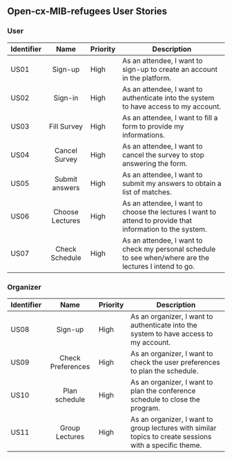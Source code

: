 ## Open-cx-MIB-refugees User Stories

### User

| Identifier |       Name      | Priority | Description                                                                                               |
|------------|:---------------:|----------|-----------------------------------------------------------------------------------------------------------|
|    US01    |     Sign-up     | High     | As an attendee, I want to sign-up to create an account in the platform.                                   |
|    US02    |     Sign-in     | High     | As an attendee, I want to authenticate into the system to have access to my account.                      |
|    US03    |   Fill Survey   | High     | As an attendee, I want to fill a form to provide my informations.                                         |
|    US04    |  Cancel Survey  | High     | As an attendee, I want to cancel the survey to stop answering the form.                                   |
|    US05    |  Submit answers | High     | As an attendee, I want to submit my answers to obtain a list of matches.                                  |
|    US06    | Choose Lectures | High     | As an attendee, I want to choose the lectures I want to attend to provide that information to the system. |
|    US07    | Check Schedule  | High     | As an attendee, I want to check my personal schedule to see when/where are the lectures I intend to go.   |

### Organizer


| Identifier |       Name      | Priority | Description                                                                                               |
|------------|:---------------:|----------|-----------------------------------------------------------------------------------------------------------|
|    US08   |     Sign-up    | High     | As an organizer, I want to authenticate into the system to have access to my account.                                   |
|    US09   |  Check Preferences | High     | As an organizer, I want to check the user preferences to plan the schedule.                    |
|    US10   |  Plan schedule | High     | As an organizer, I want to plan the conference schedule to close the program.                     |
|    US11   | Group Lectures | High     | As an organizer, I want to group lectures with similar topics to create sessions with a specific theme.                                         |
